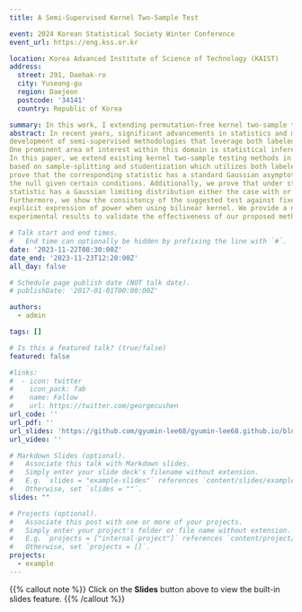 ```yaml
---
title: A Semi-Supervised Kernel Two-Sample Test

event: 2024 Korean Statistical Society Winter Conference
event_url: https://eng.kss.or.kr

location: Korea Advanced Institute of Science of Technology (KAIST)
address:
  street: 291, Daehak-ro
  city: Yuseong-gu
  region: Daejeon
  postcode: '34141'
  country: Republic of Korea

summary: In this work, I extending permutation-free kernel two-sample test into the semi-supervised setting, guaranteeing its asymptotic properties under the null and alternative.
abstract: In recent years, significant advancements in statistics and machine learning have led to the
development of semi-supervised methodologies that leverage both labeled and unlabeled data.
One prominent area of interest within this domain is statistical inference like two-sample test.
In this paper, we extend existing kernel two-sample testing methods in semi-supervised setting
based on sample-splitting and studentization which utilizes both labeled and unlabeled data. We
prove that the corresponding statistic has a standard Gaussian asymptotic distribution under
the null given certain conditions. Additionally, we prove that under stricter conditions, the
statistic has a Gaussian limiting distribution either the case with or without unlabeled data.
Furthermore, we show the consistency of the suggested test against fixed alternative, and obtain
explicit expression of power when using bilinear kernel. We provide a numerical analysis and
experimental results to validate the effectiveness of our proposed method.

# Talk start and end times.
#   End time can optionally be hidden by prefixing the line with `#`.
date: '2023-11-22T08:30:00Z'
date_end: '2023-11-23T12:20:00Z'
all_day: false

# Schedule page publish date (NOT talk date).
# publishDate: '2017-01-01T00:00:00Z'

authors:
  - admin

tags: []

# Is this a featured talk? (true/false)
featured: false

#links:
#  - icon: twitter
#    icon_pack: fab
#    name: Follow
#    url: https://twitter.com/georgecushen
url_code: ''
url_pdf: ''
url_slides: 'https://github.com/gyumin-lee68/gyumin-lee68.github.io/blob/main/static/uploads/slides.pdf'
url_video: ''

# Markdown Slides (optional).
#   Associate this talk with Markdown slides.
#   Simply enter your slide deck's filename without extension.
#   E.g. `slides = "example-slides"` references `content/slides/example-slides.md`.
#   Otherwise, set `slides = ""`.
slides: ""

# Projects (optional).
#   Associate this post with one or more of your projects.
#   Simply enter your project's folder or file name without extension.
#   E.g. `projects = ["internal-project"]` references `content/project/deep-learning/index.md`.
#   Otherwise, set `projects = []`.
projects:
  - example
---
```


{{% callout note %}}
Click on the **Slides** button above to view the built-in slides feature.
{{% /callout %}}
